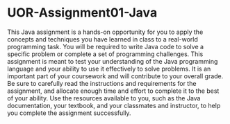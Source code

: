 # UOR-Assignment01-Java
This Java assignment is a hands-on opportunity for you to apply the concepts and techniques you have learned in class to a real-world programming task. You will be required to write Java code to solve a specific problem or complete a set of programming challenges. This assignment is meant to test your understanding of the Java programming language and your ability to use it effectively to solve problems. It is an important part of your coursework and will contribute to your overall grade. Be sure to carefully read the instructions and requirements for the assignment, and allocate enough time and effort to complete it to the best of your ability. Use the resources available to you, such as the Java documentation, your textbook, and your classmates and instructor, to help you complete the assignment successfully.




